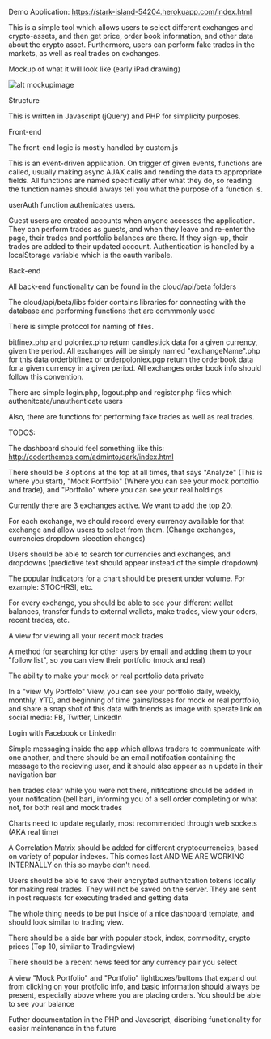Demo Application: https://stark-island-54204.herokuapp.com/index.html

This is a simple tool which allows users to select different exchanges and crypto-assets, and then get price, order book information, and other data about the crypto asset.
Furthermore, users can perform fake trades in the markets, as well as real trades on exchanges.

Mockup of what it will look like (early iPad drawing)

![alt mockupimage](http://stark-island-54204.herokuapp.com/images/mockup1.png)

Structure

This is written in Javascript (jQuery) and PHP for simplicity purposes.

Front-end

The front-end logic is mostly handled by custom.js

This is an event-driven application. On trigger of given events, functions are called, usually making async AJAX calls and rending the data to appropriate fields.
All functions are named specifically after what they do, so reading the function names should always tell you what the purpose of a function is.

userAuth function authenicates users.

Guest users are created accounts when anyone accesses the application. They can perform trades as guests, and when they leave and re-enter the page, their trades and portfolio balances are there. If they sign-up, their trades are added to their updated account. Authentication is handled by a localStorage variable which is the oauth varibale. 



Back-end

All back-end functionality can be found in the cloud/api/beta folders

The cloud/api/beta/libs folder contains libraries for connecting with the database and performing functions that are commmonly used


There is simple protocol for naming of files.

bitfinex.php and poloniex.php return candlestick data for a given currency, given the period. All exchanges will be simply named "exchangeName".php for this data
orderbitfinex or orderpoloniex.pgp return the orderbook data for a given currency in a given period. All exchanges order book info should follow this convention.

There are simple login.php, logout.php and register.php files which authenitcate/unauthenticate users

Also, there are functions for performing fake trades as well as real trades. 



TODOS:

The dashboard should feel something like this: http://coderthemes.com/adminto/dark/index.html

There should be 3 options at the top at all times, that says "Analyze" (This is where you start), "Mock Portfolio" (Where you can see your mock portolfio and trade), and "Portfolio" where you can see your real holdings

Currently there are 3 exchanges active. We want to add the top 20.

For each exchange, we should record every currency available for that exchange and allow users to select from them. (Change exchanges, currencies dropdown sleection changes)

Users should be able to search for currencies and exchanges, and dropdowns (predictive text should appear instead of the simple dropdown)

The popular indicators for a chart should be present under volume. For example: STOCHRSI, etc.

For every exchange, you should be able to see your different wallet balances, transfer funds to external wallets, make trades, view your oders, recent trades, etc.

A view for viewing all your recent mock trades

A method for searching for other users by email and adding them to your "follow list", so you can view their portfolio (mock and real)

The ability to make your mock or real portfolio data private

In a "view My Portfolo" View, you can see your portfolio daily, weekly, monthly, YTD, and beginning of time gains/losses for mock or real portfolio, and share a snap shot of this data with friends as image with sperate link on social media: FB, Twitter, LinkedIn

Login with Facebook or LinkedIn

Simple messaging inside the app which allows traders to communicate with one another, and there should be an email notifcation containing the message to the recieving user, and it should also appear as n update in their navigation bar

hen trades clear while you were not there, nitifcations should be added in your notifcation (bell bar), informing you of a sell order completing or what not, for both real and mock trades

Charts need to update regularly, most recommended through web sockets (AKA real time)

A Correlation Matrix should be added for different cryptocurrencies, based on variety of popular indexes. This comes last AND WE ARE WORKING INTERNALLY  on this so maybe don't need.

Users should be able to save their encrypted authenitcation tokens locally for making real trades. They will not be saved on the server. They are sent in post requests for executing traded and getting data

The whole thing needs to be put inside of a nice dashboard template, and should look similar to trading view.

There should be a side bar with popular stock, index, commodity, crypto prices (Top 10, similar to Tradingview)

There should be a recent news feed for any currency pair you select

A view "Mock Portfolio" and "Portfolio" lightboxes/buttons that expand out from clicking on your protfolio info, and basic information should always be present, especially above where you are placing orders. You should be able to see your balance

Futher documentation in the PHP and Javascript, discribing functionality for easier maintenance in the future


